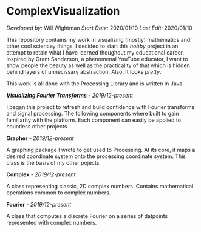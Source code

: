 # ComplexVisualization
  *Developed by:* Will Wightman
  *Start Date:* 2020/01/10
  *Last Edit:* 2020/01/10

This repository contains my work in visualizing (mostly) mathematics and other cool sciencey things.
I decided to start this *hobby* project in an attempt to retain what I have learned thoughout my educational career.
Inspired by Grant Sanderson, a phenomenal YouTube educator, I want to show people the beauty as well as the practicality of that which is hidden behind layers of unnecissary abstraction. Also. It looks *pretty*.

This work is all done with the Processing Library and is written in Java.

**_Visualizing Fourier Transforms_** *- 2019/12-present*

I began this project to refresh and build confidence with Fourier transforms and signal processing. The following components where built to gain familiarity with the platform. Each component can easily be applied to countless other projects

**Grapher** *- 2019/12-present*

A graphing package I wrote to get used to Processing. At its core, it maps a desired coordinate system onto the processing coordinate system. This class is the basis of my other pojects

**Complex** *- 2019/12-present*

A class representing classic, 2D complex numbers. Contains mathematical operations common to complex numbers.

**Fourier** *- 2019/12-present*

A class that computes a discrete Fourier on a series of datpoints represented with complex numbers.

